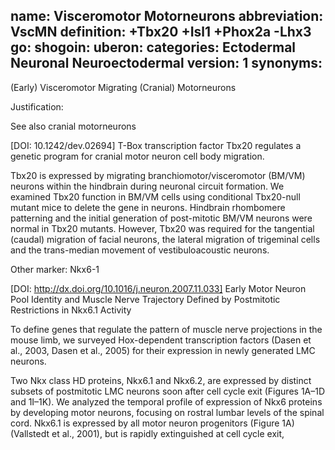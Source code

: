 name: Visceromotor Motorneurons
abbreviation: VscMN
definition: +Tbx20 +Isl1 +Phox2a -Lhx3 
go:
shogoin: 
uberon:
categories: Ectodermal Neuronal Neuroectodermal
version: 1
synonyms:
---

(Early) Visceromotor Migrating (Cranial) Motorneurons

Justification:

See also cranial motorneurons

[DOI: 10.1242/dev.02694] T-Box transcription factor Tbx20 regulates a genetic program for cranial motor neuron cell body migration.

Tbx20 is expressed by migrating branchiomotor/visceromotor (BM/VM) neurons within the hindbrain during neuronal circuit formation. We examined Tbx20 function in BM/VM cells using conditional Tbx20-null mutant mice to delete the gene in neurons. Hindbrain rhombomere patterning and the initial generation of post-mitotic BM/VM neurons were normal in Tbx20 mutants. However, Tbx20 was required for the tangential (caudal) migration of facial neurons, the lateral migration of trigeminal cells and the trans-median movement of vestibuloacoustic neurons.


Other marker:
Nkx6-1

[DOI: http://dx.doi.org/10.1016/j.neuron.2007.11.033] Early Motor Neuron Pool Identity and Muscle Nerve Trajectory Defined by Postmitotic Restrictions in Nkx6.1 Activity

To define genes that regulate the pattern of muscle nerve projections in the mouse limb, we surveyed Hox-dependent transcription factors (Dasen et al., 2003, Dasen et al., 2005) for their expression in newly generated LMC neurons.

Two Nkx class HD proteins, Nkx6.1 and Nkx6.2, are expressed by distinct subsets of postmitotic LMC neurons soon after cell cycle exit (Figures 1A–1D and 1I–1K). We analyzed the temporal profile of expression of Nkx6 proteins by developing motor neurons, focusing on rostral lumbar levels of the spinal cord. Nkx6.1 is expressed by all motor neuron progenitors (Figure 1A) (Vallstedt et al., 2001), but is rapidly extinguished at cell cycle exit,